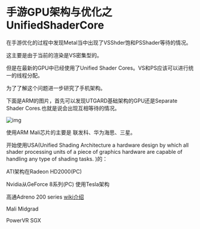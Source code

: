 # 手游GPU架构与优化之UnifiedShaderCore

在手游优化的过程中发现Metal当中出现了VSShder饱和PSShader等待的情况。

这主要是由于当前的渲染是VS密集型的。

但是在最新的GPU中已经使用了Unified Shader Cores。VS和PS应该可以进行统一的线程分配。

为了了解这个问题进一步研究了手机架构。

下面是ARM的图片，首先可以发现UTGARD基础架构的GPU还是Separate Shader Cores.也就是说会出现互相等待的情况。

![img](https://images.anandtech.com/doci/10375/4.%20Tech%20Day%20Bifrost%20FINAL-04_575px.png)

使用ARM Mali芯片的主要是 联发科、华为海思、三星。

开始使用USA(Unified Shading Architecture a hardware design by which all shader processing units of a piece of graphics hardware are capable of handling any type of shading tasks. )的：

ATI架构在Radeon HD2000(PC)

Nvidia从GeForce 8系列(PC) 使用Tesla架构

高通Adreno 200 series  [wiki介绍](https://en.wikipedia.org/wiki/Adreno)

Mali Midgrad

PowerVR SGX







